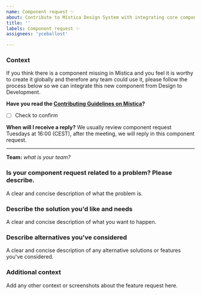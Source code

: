 ```yaml
---
name: Component request ✨
about: Contribute to Mística Design System with integrating core components
title: ''
labels: Component request ✨
assignees: 'yceballost'

---
```

<!-- _English or Spanish is ok._ -->

### Context
If you think there is a component missing in Mística and you feel it is worthy to create it globally and therefore any team could use it, please follow the process below so we can integrate this new component from Design to Development.

**Have you read the [Contributing Guidelines on Mística](https://brandfactory.telefonica.com/document/1846#/contribute/how-to-contribute)?**
- [ ] Check to confirm

**When will I receive a reply?**
We usually review component request Tuesdays at 16:00 (CEST), after the meeting, we will reply in this component request.

---
**Team:** _what is your team?_

### Is your component request related to a problem? Please describe.
A clear and concise description of what the problem is.

### Describe the solution you'd like and needs
A clear and concise description of what you want to happen.

### Describe alternatives you've considered
A clear and concise description of any alternative solutions or features you've considered.

### Additional context
Add any other context or screenshots about the feature request here.
